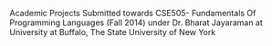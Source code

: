 Academic Projects Submitted towards CSE505- Fundamentals Of Programming Languages (Fall 2014) 
under Dr. Bharat Jayaraman at University at Buffalo, The State University of New York
